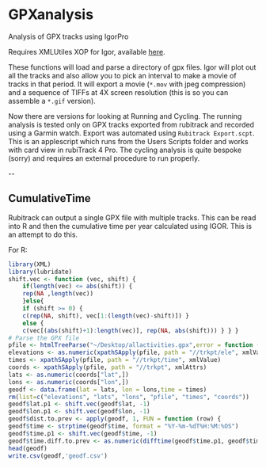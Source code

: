 # GPXanalysis
Analysis of GPX tracks using IgorPro

Requires XMLUtiles XOP for Igor, available [here](http://www.igorexchange.com/project/XMLutils).

These functions will load and parse a directory of gpx files. Igor will plot out all the tracks and also allow you to pick an interval to make a movie of tracks in that period. It will export a movie (`*.mov` with jpeg compression) and a sequence of TIFFs at 4X screen resolution (this is so you can assemble a `*.gif` version).

Now there are versions for looking at Running and Cycling. The running analysis is tested only on GPX tracks exported from rubitrack and recorded using a Garmin watch. Export was automated using `Rubitrack Export.scpt`. This is an applescript which runs from the Users Scripts folder and works with card view in rubiTrack 4 Pro. The cycling analysis is quite bespoke (sorry) and requires an external procedure to run properly.

--

## CumulativeTime
Rubitrack can output a single GPX file with multiple tracks. This can be read into R and then the cumulative time per year calculated using IGOR. This is an attempt to do this.

For R:

```R
library(XML)
library(lubridate)
shift.vec <- function (vec, shift) {
	if(length(vec) <= abs(shift)) {
	rep(NA ,length(vec))
	}else{
	if (shift >= 0) {
	c(rep(NA, shift), vec[1:(length(vec)-shift)]) }
	else {
	c(vec[(abs(shift)+1):length(vec)], rep(NA, abs(shift))) } } }
# Parse the GPX file
pfile <- htmlTreeParse("~/Desktop/allactivities.gpx",error = function (...) {}, useInternalNodes = T)
elevations <- as.numeric(xpathSApply(pfile, path = "//trkpt/ele", xmlValue))
times <- xpathSApply(pfile, path = "//trkpt/time", xmlValue)
coords <- xpathSApply(pfile, path = "//trkpt", xmlAttrs)
lats <- as.numeric(coords["lat",])
lons <- as.numeric(coords["lon",])
geodf <- data.frame(lat = lats, lon = lons,time = times)
rm(list=c("elevations", "lats", "lons", "pfile", "times", "coords"))
geodf$lat.p1 <- shift.vec(geodf$lat, -1)
geodf$lon.p1 <- shift.vec(geodf$lon, -1)
geodf$dist.to.prev <- apply(geodf, 1, FUN = function (row) {
geodf$time <- strptime(geodf$time, format = "%Y-%m-%dT%H:%M:%OS")
geodf$time.p1 <- shift.vec(geodf$time, -1)
geodf$time.diff.to.prev <- as.numeric(difftime(geodf$time.p1, geodf$time))
head(geodf)
write.csv(geodf,'geodf.csv')
```